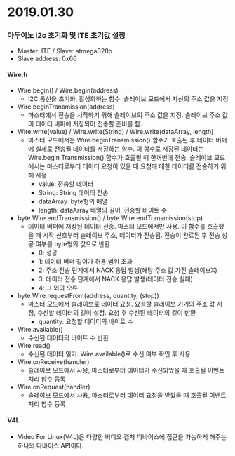 2019.01.30
==========================
### 아두이노 i2c 초기화 및 ITE 초기값 설정
-	Master: ITE / Slave: atmega328p
-	Slave address: 0x66

#### Wire.h
- Wire.begin() / Wire.begin(address)
    - I2C 통신을 초기화, 활성화하는 함수. 슬레이브 모드에서 자신의 주소 값을 지정
- Wire.beginTransmission(address)
    - 마스터에서 전송을 시작하기 위해 슬레이브의 주소 값을 지정. 슬레이브 주소 값이 데이터 버퍼에 저장되어 전송할 준비를 함.
- Wire.write(value) / Wire.write(String) / Wire.write(dataArray, length)
    - 마스터 모드에서는 Wire.beginTransmission() 함수가 호출된 후 데이터 버퍼에 실제로 전송될 데이터를 저장하는 함수. 이 함수로 저장된 데이터는 Wire.begin Transmission() 함수가 호출될 때 한꺼번에 전송. 슬레이브 모드에서는 마스터로부터 데이터 요청이 있을 때 요청에 대한 데이터를 전송하기 위해 사용
        - value: 전송할 데이터
        - String: String 데이터 전송
        - dataArray: byte형의 배열 
        - length: dataArray 배열의 길이, 전송할 바이트 수 
- byte Wire.endTransmission() / byte Wire.endTransmission(stop)
    - 데이터 버퍼에 저장된 데이터 전송. 마스터 모드에서만 사용. 이 함수를 호출했을 때 시작 신호부터 슬레이브 주소, 데이터가 전송됨. 전송이 완료된 후 전송 성공 여부를 byte형의 값으로 반환
        - 0: 성공 
        - 1: 데이터 버퍼 길이가 허용 범위 초과
        - 2: 주소 전송 단계에서 NACK 응답 발생(해당 주소 값 가진 슬레이브X)
        - 3: 데이터 전송 단계에서 NACK 응답 발생(데이터 전송 실패)
        - 4: 그 외의 오류
- byte Wire.requestFrom(address, quantity, (stop))
    - 마스터 모드에서 슬레이브로 데이터 요청. 요청할 슬레이브 기기의 주소 값 지정, 수신할 데이터의 길이 설정. 요청 후 수신된 데이터의 길이 반환
        - quantity: 요청할 데이터의 바이트 수
- Wire.available()
    - 수신된 데이터의 바이트 수 반환
- Wire.read()
    - 수신된 데이터 읽기. Wire.available()로 수신 여부 확인 후 사용
- Wire.onReceive(handler)
    - 슬레이브 모드에서 사용, 마스터로부터 데이터가 수신되었을 때 호출될 이벤트 처리 함수 등록
- Wire.onRequest(handler)
    - 슬레이브 모드에서 사용, 마스터로부터 데이터 요청을 받았을 때 호출될 이벤트 처리 함수 등록

#### V4L
- Video For Linux(V4L)은 다양한 비디오 캡처 디바이스에 접근을 가능하게 해주는 하나의 다바이스 API이다.



